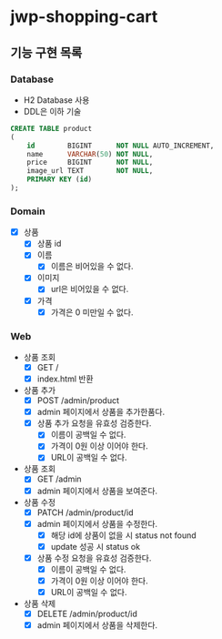 # jwp-shopping-cart

## 기능 구현 목록

### Database

- H2 Database 사용
- DDL은 이하 기술

```sql
CREATE TABLE product
(
    id        BIGINT      NOT NULL AUTO_INCREMENT,
    name      VARCHAR(50) NOT NULL,
    price     BIGINT      NOT NULL,
    image_url TEXT        NOT NULL,
    PRIMARY KEY (id)
);

```

### Domain

- [x] 상품
    - [x] 상품 id
    - [x] 이름
        - [x] 이름은 비어있을 수 없다.
    - [x] 이미지
        - [x] url은 비어있을 수 없다.
    - [x] 가격
        - [x] 가격은 0 미만일 수 없다.

### Web

- 상품 조회
    - [x] GET /
    - [x] index.html 반환

- 상품 추가
    - [x] POST /admin/product
    - [x] admin 페이지에서 상품을 추가한품다.
    - [x] 상품 추가 요청을 유효성 검증한다.
        - [x] 이름이 공백일 수 없다.
        - [x] 가격이 0원 이상 이어야 한다.
        - [x] URL이 공백일 수 없다.

- 상품 조회
    - [x] GET /admin
    - [x] admin 페이지에서 상품을 보여준다.

- 상품 수정
    - [x] PATCH /admin/product/id
    - [x] admin 페이지에서 상품을 수정한다.
        - [x] 해당 id에 상품이 없을 시 status not found
        - [x] update 성공 시 status ok
    - [x] 상품 수정 요청을 유효성 검증한다.
        - [x] 이름이 공백일 수 없다.
        - [x] 가격이 0원 이상 이어야 한다.
        - [x] URL이 공백일 수 없다.

- 상품 삭제
    - [x] DELETE /admin/product/id
    - [x] admin 페이지에서 상품을 삭제한다.
